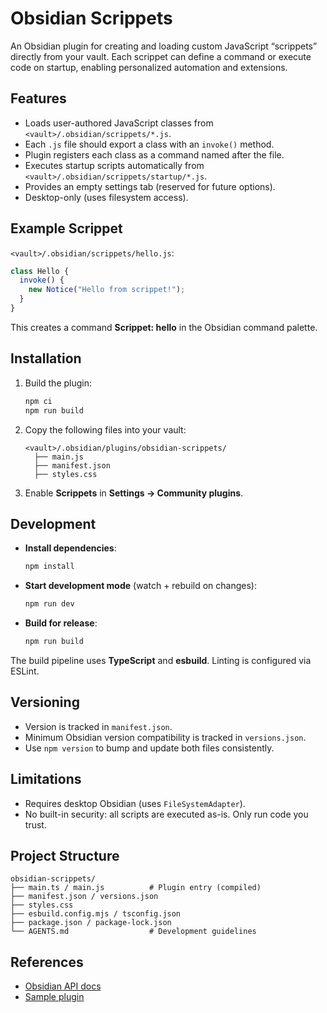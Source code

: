 # Obsidian Scrippets

An Obsidian plugin for creating and loading custom JavaScript “scrippets” directly from your vault.
Each scrippet can define a command or execute code on startup, enabling personalized automation and extensions.

## Features

- Loads user-authored JavaScript classes from `<vault>/.obsidian/scrippets/*.js`.
- Each `.js` file should export a class with an `invoke()` method.
- Plugin registers each class as a command named after the file.
- Executes startup scripts automatically from `<vault>/.obsidian/scrippets/startup/*.js`.
- Provides an empty settings tab (reserved for future options).
- Desktop-only (uses filesystem access).

## Example Scrippet

`<vault>/.obsidian/scrippets/hello.js`:

```js
class Hello {
  invoke() {
    new Notice("Hello from scrippet!");
  }
}
```

This creates a command **Scrippet: hello** in the Obsidian command palette.

## Installation

1. Build the plugin:

   ```bash
   npm ci
   npm run build
   ```
2. Copy the following files into your vault:

   ```
   <vault>/.obsidian/plugins/obsidian-scrippets/
     ├── main.js
     ├── manifest.json
     ├── styles.css
   ```
3. Enable **Scrippets** in **Settings → Community plugins**.

## Development

* **Install dependencies**:

  ```bash
  npm install
  ```
* **Start development mode** (watch + rebuild on changes):

  ```bash
  npm run dev
  ```
* **Build for release**:

  ```bash
  npm run build
  ```

The build pipeline uses **TypeScript** and **esbuild**.
Linting is configured via ESLint.

## Versioning

* Version is tracked in `manifest.json`.
* Minimum Obsidian version compatibility is tracked in `versions.json`.
* Use `npm version` to bump and update both files consistently.

## Limitations

* Requires desktop Obsidian (uses `FileSystemAdapter`).
* No built-in security: all scripts are executed as-is.
  Only run code you trust.

## Project Structure

```
obsidian-scrippets/
├── main.ts / main.js          # Plugin entry (compiled)
├── manifest.json / versions.json
├── styles.css
├── esbuild.config.mjs / tsconfig.json
├── package.json / package-lock.json
└── AGENTS.md                  # Development guidelines
```

## References

* [Obsidian API docs](https://docs.obsidian.md)
* [Sample plugin](https://github.com/obsidianmd/obsidian-sample-plugin)
